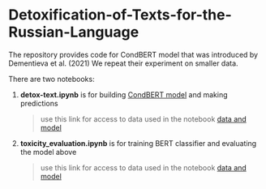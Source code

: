 # Detoxification-of-Texts-for-the-Russian-Language

The repository provides code for CondBERT model that was introduced by Dementieva et al. (2021) 
We repeat their experiment on smaller data.

There are two notebooks:

1. **detox-text.ipynb** is for building [CondBERT model](https://www.mdpi.com/2414-4088/5/9/54#B26-mti-05-00054) and making predictions
   > use this link for access to data used in the notebook [data and model](https://drive.google.com/drive/folders/1KQbV3chbZslAgj1AO5rMeze_WP9e2gDx?usp=sharing)
   
2. **toxicity_evaluation.ipynb** is for training BERT classifier and evaluating the model above
   > use this link for access to data used in the notebook [data and model](https://drive.google.com/drive/folders/1-VijGNqOcqr1kYQmVEx1-JKHRCo7h1yq?usp=sharing)
  
